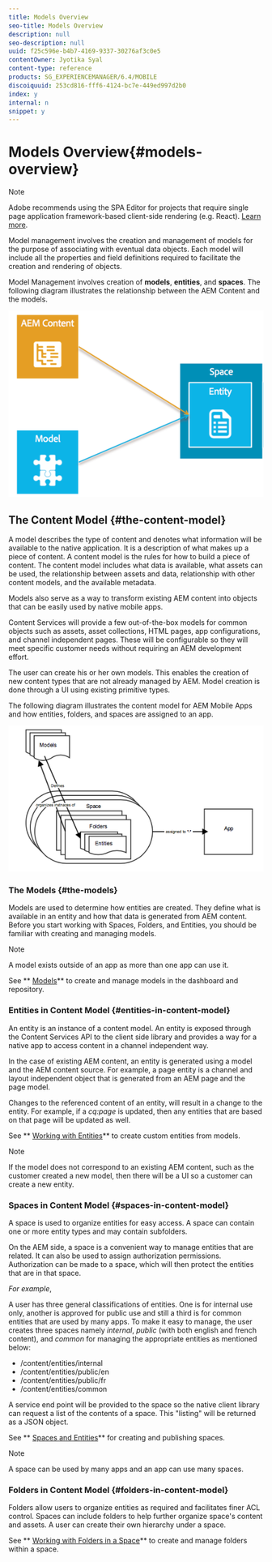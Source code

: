 ```yaml
---
title: Models Overview
seo-title: Models Overview
description: null
seo-description: null
uuid: f25c596e-b4b7-4169-9337-30276af3c0e5
contentOwner: Jyotika Syal
content-type: reference
products: SG_EXPERIENCEMANAGER/6.4/MOBILE
discoiquuid: 253cd816-fff6-4124-bc7e-449ed997d2b0
index: y
internal: n
snippet: y
---
```


# Models Overview{#models-overview}

>[!NOTE]
>
>Adobe recommends using the SPA Editor for projects that require single page application framework-based client-side rendering (e.g. React). [Learn more](../../sites/developing/using/spa-overview.md).

Model management involves the creation and management of models for the purpose of associating with eventual data objects. Each model will include all the properties and field definitions required to facilitate the creation and rendering of objects.

Model Management involves creation of **models**, **entities**, and **spaces**. The following diagram illustrates the relationship between the AEM Content and the models.

![](assets/chlimage_1-86.png)

## The Content Model {#the-content-model}

A model describes the type of content and denotes what information will be available to the native application. It is a description of what makes up a piece of content. A content model is the rules for how to build a piece of content. The content model includes what data is available, what assets can be used, the relationship between assets and data, relationship with other content models, and the available metadata.

Models also serve as a way to transform existing AEM content into objects that can be easily used by native mobile apps.

Content Services will provide a few out-of-the-box models for common objects such as assets, asset collections, HTML pages, app configurations, and channel independent pages. These will be configurable so they will meet specific customer needs without requiring an AEM development effort.

The user can create his or her own models. This enables the creation of new content types that are not already managed by AEM. Model creation is done through a UI using existing primitive types.

The following diagram illustrates the content model for AEM Mobile Apps and how entities, folders, and spaces are assigned to an app.

![](assets/chlimage_1-87.png)

### The Models {#the-models}

Models are used to determine how entities are created. They define what is available in an entity and how that data is generated from AEM content. Before you start working with Spaces, Folders, and Entities, you should be familiar with creating and managing models.

>[!NOTE]
>
>A model exists outside of an app as more than one app can use it. 
>

See ** [Models](../../mobile/using/working-with-a-model.md)** to create and manage models in the dashboard and repository.

### Entities in Content Model {#entities-in-content-model}

An entity is an instance of a content model. An entity is exposed through the Content Services API to the client side library and provides a way for a native app to access content in a channel independent way.

In the case of existing AEM content, an entity is generated using a model and the AEM content source. For example, a page entity is a channel and layout independent object that is generated from an AEM page and the page model.

Changes to the referenced content of an entity, will result in a change to the entity. For example, if a *cq:page* is updated, then any entities that are based on that page will be updated as well.

See ** [Working with Entities](../../mobile/using/spaces-and-entities.md)** to create custom entities from models.

>[!NOTE]
>
>If the model does not correspond to an existing AEM content, such as the customer created a new model, then there will be a UI so a customer can create a new entity.
>

### Spaces in Content Model {#spaces-in-content-model}

A space is used to organize entities for easy access. A space can contain one or more entity types and may contain subfolders.

On the AEM side, a space is a convenient way to manage entities that are related. It can also be used to assign authorization permissions. Authorization can be made to a space, which will then protect the entities that are in that space.

*For example*,

A user has three general classifications of entities. One is for internal use only, another is approved for public use and still a third is for common entities that are used by many apps. To make it easy to manage, the user creates three spaces namely *internal*, *public* (with both english and french content), and *common* for managing the appropriate entities as mentioned below:

* /content/entities/internal
* /content/entities/public/en
* /content/entities/public/fr
* /content/entities/common

A service end point will be provided to the space so the native client library can request a list of the contents of a space. This "listing" will be returned as a JSON object.

See ** [Spaces and Entities](../../mobile/using/spaces-and-entities.md)** for creating and publishing spaces.

>[!NOTE]
>
>A space can be used by many apps and an app can use many spaces.

### Folders in Content Model {#folders-in-content-model}

Folders allow users to organize entities as required and facilitates finer ACL control. Spaces can include folders to help further organize space's content and assets. A user can create their own hierarchy under a space.

See ** [Working with Folders in a Space](../../mobile/using/spaces-and-entities.md)** to create and manage folders within a space.
